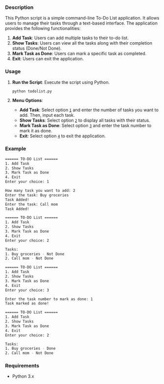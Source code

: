 ### Description

This Python script is a simple command-line To-Do List application. It allows users to manage their tasks through a text-based interface. The application provides the following functionalities:

1. **Add Task**: Users can add multiple tasks to their to-do list.
2. **Show Tasks**: Users can view all the tasks along with their completion status (Done/Not Done).
3. **Mark Task as Done**: Users can mark a specific task as completed.
4. **Exit**: Users can exit the application.

### Usage

1. **Run the Script**: Execute the script using Python.
   ```sh
   python todolist.py
   ```

2. **Menu Options**:
   - **Add Task**: Select option [`1`](command:_github.copilot.openSymbolFromReferences?%5B%221%22%2C%5B%7B%22uri%22%3A%7B%22%24mid%22%3A1%2C%22fsPath%22%3A%22d%3A%5C%5CCodeX%5C%5CTo%20Do%20List%5C%5Ctodolist.py%22%2C%22_sep%22%3A1%2C%22external%22%3A%22file%3A%2F%2F%2Fd%253A%2FCodeX%2FTo%2520Do%2520List%2Ftodolist.py%22%2C%22path%22%3A%22%2FD%3A%2FCodeX%2FTo%20Do%20List%2Ftodolist.py%22%2C%22scheme%22%3A%22file%22%7D%2C%22pos%22%3A%7B%22line%22%3A5%2C%22character%22%3A15%7D%7D%5D%5D "Go to definition") and enter the number of tasks you want to add. Then, input each task.
   - **Show Tasks**: Select option [`2`](command:_github.copilot.openSymbolFromReferences?%5B%222%22%2C%5B%7B%22uri%22%3A%7B%22%24mid%22%3A1%2C%22fsPath%22%3A%22d%3A%5C%5CCodeX%5C%5CTo%20Do%20List%5C%5Ctodolist.py%22%2C%22_sep%22%3A1%2C%22external%22%3A%22file%3A%2F%2F%2Fd%253A%2FCodeX%2FTo%2520Do%2520List%2Ftodolist.py%22%2C%22path%22%3A%22%2FD%3A%2FCodeX%2FTo%20Do%20List%2Ftodolist.py%22%2C%22scheme%22%3A%22file%22%7D%2C%22pos%22%3A%7B%22line%22%3A6%2C%22character%22%3A15%7D%7D%5D%5D "Go to definition") to display all tasks with their status.
   - **Mark Task as Done**: Select option [`3`](command:_github.copilot.openSymbolFromReferences?%5B%223%22%2C%5B%7B%22uri%22%3A%7B%22%24mid%22%3A1%2C%22fsPath%22%3A%22d%3A%5C%5CCodeX%5C%5CTo%20Do%20List%5C%5Ctodolist.py%22%2C%22_sep%22%3A1%2C%22external%22%3A%22file%3A%2F%2F%2Fd%253A%2FCodeX%2FTo%2520Do%2520List%2Ftodolist.py%22%2C%22path%22%3A%22%2FD%3A%2FCodeX%2FTo%20Do%20List%2Ftodolist.py%22%2C%22scheme%22%3A%22file%22%7D%2C%22pos%22%3A%7B%22line%22%3A7%2C%22character%22%3A15%7D%7D%5D%5D "Go to definition") and enter the task number to mark it as done.
   - **Exit**: Select option [`4`](command:_github.copilot.openSymbolFromReferences?%5B%224%22%2C%5B%7B%22uri%22%3A%7B%22%24mid%22%3A1%2C%22fsPath%22%3A%22d%3A%5C%5CCodeX%5C%5CTo%20Do%20List%5C%5Ctodolist.py%22%2C%22_sep%22%3A1%2C%22external%22%3A%22file%3A%2F%2F%2Fd%253A%2FCodeX%2FTo%2520Do%2520List%2Ftodolist.py%22%2C%22path%22%3A%22%2FD%3A%2FCodeX%2FTo%20Do%20List%2Ftodolist.py%22%2C%22scheme%22%3A%22file%22%7D%2C%22pos%22%3A%7B%22line%22%3A8%2C%22character%22%3A15%7D%7D%5D%5D "Go to definition") to exit the application.

### Example

```sh
====== TO-DO List ======
1. Add Task
2. Show Tasks
3. Mark Task as Done
4. Exit
Enter your choice: 1

How many task you want to add: 2
Enter the task: Buy groceries
Task Added!
Enter the task: Call mom
Task Added!

====== TO-DO List ======
1. Add Task
2. Show Tasks
3. Mark Task as Done
4. Exit
Enter your choice: 2

Tasks:
1. Buy groceries - Not Done
2. Call mom - Not Done

====== TO-DO List ======
1. Add Task
2. Show Tasks
3. Mark Task as Done
4. Exit
Enter your choice: 3

Enter the task number to mark as done: 1
Task marked as done!

====== TO-DO List ======
1. Add Task
2. Show Tasks
3. Mark Task as Done
4. Exit
Enter your choice: 2

Tasks:
1. Buy groceries - Done
2. Call mom - Not Done
```

### Requirements

- Python 3.x
